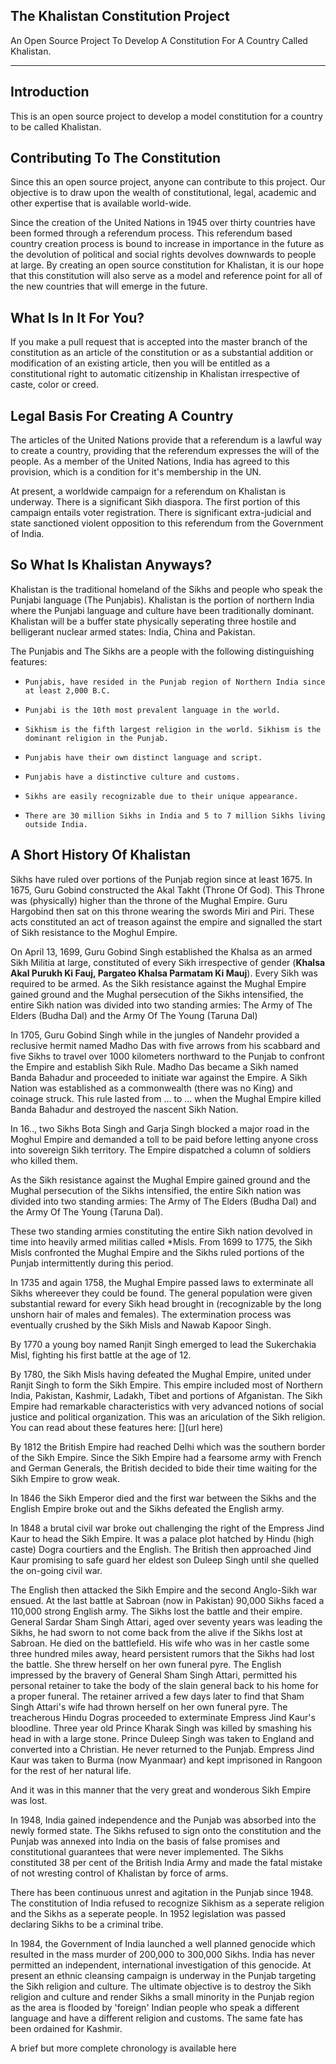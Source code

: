 ## The Khalistan Constitution Project
An Open Source Project To Develop A Constitution For A Country Called Khalistan.

***


## Introduction
This is an open source project to develop a model constitution for a country to be called Khalistan.

## Contributing To The Constitution

Since this an open source project, anyone can contribute to this project. Our objective is to draw upon the wealth of constitutional, legal, academic and other expertise that is available world-wide.

Since the creation of the United Nations in 1945 over thirty countries have been formed through a referendum process. This referendum based country creation process is bound to increase in importance in the future as the devolution of political and social rights devolves downwards to people at large. By creating an open source constitution for Khalistan, it is our hope that this constitution will also serve as a model and reference point for all of the new countries that will emerge in the future.

## What Is In It For You?

If you make a pull request that is accepted into the master branch of the constitution as an article of the constitution or as a substantial addition or modification of an existing article, then you will be entitled as a constitutional right to automatic citizenship in Khalistan irrespective of caste, color or creed.


 
## Legal Basis For Creating A Country
 
The articles of the United Nations provide that a referendum is a lawful way to create a country, providing that the referendum expresses the will of the people. As a member of the United Nations, India has agreed to this provision, which is a condition for it's membership in the UN.

At present, a worldwide campaign for a referendum on Khalistan is underway. There is a significant Sikh diaspora. The first portion of this campaign entails voter registration. There is significant extra-judicial and state sanctioned violent opposition to this referendum from the Government of India.
 
## So What Is Khalistan Anyways?

Khalistan is the traditional homeland of the Sikhs and people who speak the Punjabi language (The Punjabis). Khalistan is the portion of northern India where the Punjabi language and culture have been traditionally dominant. Khalistan will be a buffer state physically seperating three hostile and belligerant nuclear armed states: India, China and Pakistan.

The Punjabis and The Sikhs are a people with the following distinguishing features:

-     Punjabis, have resided in the Punjab region of Northern India since at least 2,000 B.C.
-     Punjabi is the 10th most prevalent language in the world.
-     Sikhism is the fifth largest religion in the world. Sikhism is the dominant religion in the Punjab.
-     Punjabis have their own distinct language and script.
-     Punjabis have a distinctive culture and customs.
-     Sikhs are easily recognizable due to their unique appearance.
-     There are 30 million Sikhs in India and 5 to 7 million Sikhs living outside India.



## A Short History Of Khalistan

Sikhs have ruled over portions of the Punjab region since at least 1675. In 1675, Guru Gobind constructed the Akal Takht (Throne Of God). This Throne was (physically) higher than the throne of the Mughal Empire. Guru Hargobind then sat on this throne wearing the swords Miri and Piri. These acts constituted an act of treason against the empire and signalled the start of Sikh resistance to the Moghul Empire.

On April 13, 1699, Guru Gobind Singh established the Khalsa as an armed Sikh Militia at large, constituted of every Sikh irrespective of gender (**Khalsa Akal Purukh Ki Fauj, Pargateo Khalsa Parmatam Ki Mauj**). Every Sikh was required to be armed. As the Sikh resistance against the Mughal Empire gained ground and the Mughal persecution of the Sikhs intensified, the entire Sikh nation was divided into two standing armies: The Army of The Elders (Budha Dal) and the Army Of The Young (Taruna Dal)

In 1705, Guru Gobind Singh while in the jungles of Nandehr provided a reclusive hermit named Madho Das with five arrows from his scabbard and five Sikhs to travel over 1000 kilometers northward to the Punjab to confront the Empire and establish Sikh Rule. Madho Das became a Sikh named Banda Bahadur and proceeded to initiate war against the Empire. A Sikh Nation was established as a commonwealth (there was no King) and coinage struck. This rule lasted from ... to ... when the Mughal Empire killed Banda Bahadur and destroyed the nascent Sikh Nation.


In 16.., two Sikhs Bota Singh and Garja Singh blocked a major road in the Moghul Empire and demanded a toll to be paid before letting anyone cross into sovereign Sikh territory. The Empire dispatched a column of soldiers who killed them.

 As the Sikh resistance against the Mughal Empire gained ground and the Mughal persecution of the Sikhs intensified, the entire Sikh nation was divided into two standing armies: The Army of The Elders (Budha Dal) and the Army Of The Young (Taruna Dal).
 
These two standing armies constituting the entire Sikh nation devolved in time into heavily armed militias called *Misls. From 1699 to 1775, the Sikh Misls confronted the Mughal Empire and the Sikhs ruled portions of the Punjab intermittently during this period.

In 1735 and again 1758, the Mughal Empire passed laws to exterminate all Sikhs whereever they could be found. The general population were given substantial reward for every Sikh head brought in (recognizable by the long unshorn hair of males and females). The extermination process was eventually crushed by the Sikh Misls and Nawab Kapoor Singh.

By 1770 a young boy named Ranjit Singh emerged to lead the Sukerchakia Misl, fighting his first battle at the age of 12.

By 1780, the Sikh Misls having defeated the Mughal Empire, united under Ranjit Singh to form the Sikh Empire. This empire included most of Northern India, Pakistan, Kashmir, Ladakh, Tibet and portions of Afganistan. The Sikh Empire had remarkable characteristics with very advanced notions of social justice and political organization. This was an ariculation of the Sikh religion. You can read about these features here: [](url here)

By 1812 the British Empire had reached Delhi which was the southern border of the Sikh Empire. Since the Sikh Empire had a fearsome army with French and German Generals, the British decided to bide their time waiting for the Sikh Empire to grow weak. 

In 1846 the Sikh Emperor died and the first war between the Sikhs and the English Empire broke out and the Sikhs defeated the English army. 

In 1848 a brutal civil war broke out challenging the right of the Empress Jind Kaur to head the Sikh Empire. It was a palace plot hatched by Hindu (high caste) Dogra courtiers and the English. The British then approached Jind Kaur promising to safe guard her eldest son Duleep Singh until she quelled the on-going civil war. 

The English then attacked the Sikh Empire and the second Anglo-Sikh war ensued. At the last battle at Sabroan (now in Pakistan) 90,000 Sikhs faced a 110,000 strong English army. The Sikhs lost the battle and their empire. General Sardar Sham Singh Attari, aged over seventy years was leading the Sikhs, he had sworn to not come back from the alive if the Sikhs lost at Sabroan. He died on the battlefield. His wife who was in her castle some three hundred miles away, heard persistent rumors that the Sikhs had lost the battle. She threw herself on her own funeral pyre. The English impressed by the bravery of General Sham Singh Attari, permitted his personal retainer to take the body of the slain general back to his home for a proper funeral. The retainer arrived a few days later to find that Sham Singh Attari's wife had thrown herself on her own funeral pyre. The treacherous Hindu Dogras proceeded to exterminate Empress Jind Kaur's bloodline. Three year old Prince Kharak Singh was killed by smashing his head in with a large stone. Prince Duleep Singh was taken to England and converted into a Christian. He never returned to the Punjab. Empress Jind Kaur was taken to Burma (now Myanmaar) and kept imprisoned in Rangoon for the rest of her natural life.

And it was in this manner that the very great and wonderous Sikh Empire was lost.

In 1948, India gained independence and the Punjab was absorbed into the newly formed state. The Sikhs refused to sign onto the constitution and the Punjab was annexed into India on the basis of false promises and constitutional guarantees that were never implemented. The Sikhs constituted 38 per cent of the British India Army and made the fatal mistake of not wresting control of Khalistan by force of arms.

There has been continuous unrest and agitation in the Punjab since 1948. The constitution of India refused to recognize Sikhism as a seperate religion and the Sikhs as a seperate people. In 1952 legislation was passed declaring Sikhs to be a criminal tribe.

In 1984, the Government of India launched a well planned genocide which resulted in the mass murder of 200,000 to 300,000 Sikhs. India has never permitted an independent, international investigation of this genocide. At present an ethnic cleansing campaign is underway in the Punjab targeting the Sikh religion and culture. The ultimate objective is to destroy the Sikh religion and culture and render Sikhs a small minority in the Punjab region as the area is flooded by 'foreign' Indian people who speak a different language and have a different religion and customs. The same fate has been ordained for Kashmir. 

A brief but more complete chronology is available here 

